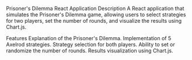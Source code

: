 Prisoner's Dilemma React Application
Description
A React application that simulates the Prisoner's Dilemma game, allowing users to select strategies for two players, set the number of rounds, and visualize the results using Chart.js.

Features
Explanation of the Prisoner's Dilemma.
Implementation of 5 Axelrod strategies.
Strategy selection for both players.
Ability to set or randomize the number of rounds.
Results visualization using Chart.js.